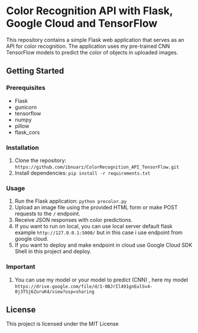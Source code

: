 # Color Recognition API with Flask, Google Cloud and TensorFlow

This repository contains a simple Flask web application that serves as an API for color recognition. The application uses my pre-trained CNN TensorFlow models to predict the color of objects in uploaded images.

## Getting Started

### Prerequisites
- Flask
- gunicorn
- tensorflow
- numpy
- pillow
- flask_cors

### Installation
1. Clone the repository: `https://github.com/ibnuarz/ColorRecognition_API_TensorFlow.git`
2. Install dependencies: `pip install -r requirements.txt`

### Usage
1. Run the Flask application: `python precolor.py`
2. Upload an image file using the provided HTML form or make POST requests to the `/` endpoint.
3. Receive JSON responses with color predictions.
4. If you want to run on local, you can use local server default flask example `http://127.0.0.1:5000/` but in this case i use endpoint from google cloud.
5. If you want to deploy and make endpoint in cloud use Google Cloud SDK Shell in this project and deploy.

### Important
1. You can use my model or your model to predict (CNN) , here my model `https://drive.google.com/file/d/1-0BJrIl491gnEulSv4-0j3TSj6ZuruK4/view?usp=sharing`

## License
This project is licensed under the MIT License
